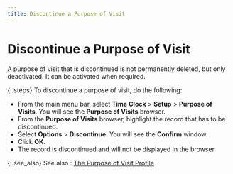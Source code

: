 ```yaml
---
title: Discontinue a Purpose of Visit
---
```


# Discontinue a Purpose of Visit


A purpose of visit that is discontinued is not permanently deleted,  but only deactivated. It can be activated when required.


{:.steps}
To discontinue a purpose of visit, do the  following:

- From the main  menu bar, select **Time Clock** >  **Setup** > **Purpose 
 of Visits**. You will see the **Purpose 
 of Visits** browser.
- From the **Purpose of Visits** browser, highlight  the record that has to be discontinued.
- Select **Options** > **Discontinue**.  You will see the **Confirm** window.
- Click **OK**.
- The record  is discontinued and will not be displayed in the browser.



{:.see_also}
See also
: [The Purpose  of Visit Profile]({{site.tc_baseurl}}/visitors/purpose-of-visits/the_purpose_of_visit_profile.html)
